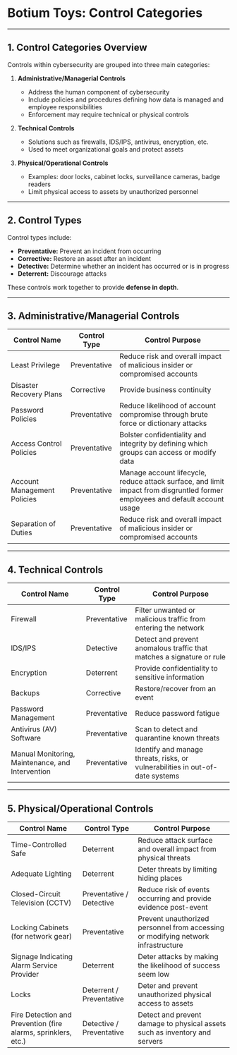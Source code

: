 # Botium Toys: Control Categories

---

## 1. Control Categories Overview

Controls within cybersecurity are grouped into three main categories:

1. **Administrative/Managerial Controls**  
   - Address the human component of cybersecurity  
   - Include policies and procedures defining how data is managed and employee responsibilities  
   - Enforcement may require technical or physical controls  

2. **Technical Controls**  
   - Solutions such as firewalls, IDS/IPS, antivirus, encryption, etc.  
   - Used to meet organizational goals and protect assets  

3. **Physical/Operational Controls**  
   - Examples: door locks, cabinet locks, surveillance cameras, badge readers  
   - Limit physical access to assets by unauthorized personnel  

---

## 2. Control Types

Control types include:

- **Preventative:** Prevent an incident from occurring  
- **Corrective:** Restore an asset after an incident  
- **Detective:** Determine whether an incident has occurred or is in progress  
- **Deterrent:** Discourage attacks  

These controls work together to provide **defense in depth**.

---

## 3. Administrative/Managerial Controls

| **Control Name** | **Control Type** | **Control Purpose** |
|-----------------|----------------|------------------|
| Least Privilege | Preventative | Reduce risk and overall impact of malicious insider or compromised accounts |
| Disaster Recovery Plans | Corrective | Provide business continuity |
| Password Policies | Preventative | Reduce likelihood of account compromise through brute force or dictionary attacks |
| Access Control Policies | Preventative | Bolster confidentiality and integrity by defining which groups can access or modify data |
| Account Management Policies | Preventative | Manage account lifecycle, reduce attack surface, and limit impact from disgruntled former employees and default account usage |
| Separation of Duties | Preventative | Reduce risk and overall impact of malicious insider or compromised accounts |

---

## 4. Technical Controls

| **Control Name** | **Control Type** | **Control Purpose** |
|-----------------|----------------|------------------|
| Firewall | Preventative | Filter unwanted or malicious traffic from entering the network |
| IDS/IPS | Detective | Detect and prevent anomalous traffic that matches a signature or rule |
| Encryption | Deterrent | Provide confidentiality to sensitive information |
| Backups | Corrective | Restore/recover from an event |
| Password Management | Preventative | Reduce password fatigue |
| Antivirus (AV) Software | Preventative | Scan to detect and quarantine known threats |
| Manual Monitoring, Maintenance, and Intervention | Preventative | Identify and manage threats, risks, or vulnerabilities in out-of-date systems |

---

## 5. Physical/Operational Controls

| **Control Name** | **Control Type** | **Control Purpose** |
|-----------------|----------------|------------------|
| Time-Controlled Safe | Deterrent | Reduce attack surface and overall impact from physical threats |
| Adequate Lighting | Deterrent | Deter threats by limiting hiding places |
| Closed-Circuit Television (CCTV) | Preventative / Detective | Reduce risk of events occurring and provide evidence post-event |
| Locking Cabinets (for network gear) | Preventative | Prevent unauthorized personnel from accessing or modifying network infrastructure |
| Signage Indicating Alarm Service Provider | Deterrent | Deter attacks by making the likelihood of success seem low |
| Locks | Deterrent / Preventative | Deter and prevent unauthorized physical access to assets |
| Fire Detection and Prevention (fire alarms, sprinklers, etc.) | Detective / Preventative | Detect and prevent damage to physical assets such as inventory and servers |
